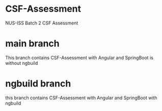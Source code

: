 # CSF-Assessment
NUS-ISS Batch 2 CSF Assessment

# main branch
This branch contains CSF-Assessment with Angular and SpringBoot is without ngbuild

# ngbuild branch
this branch contains CSF-Assessment with Angular and SpringBoot with ngbuild
